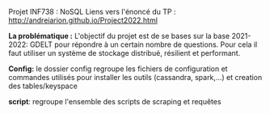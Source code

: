 Projet INF738 : NoSQL
Liens vers l'énoncé du TP : http://andreiarion.github.io/Project2022.html

**La problématique :** L'objectif du projet est de se bases sur la base 2021-2022: GDELT pour répondre à un certain nombre de questions. Pour cela il faut utiliser un système de stockage distribué, résilient et performant.

**Config:** le dossier config regroupe les fichiers de configuration et commandes utilisés pour installer les outils (cassandra, spark,...) et creation des tables/keyspace

**script**: regroupe l'ensemble des scripts de scraping et requêtes
